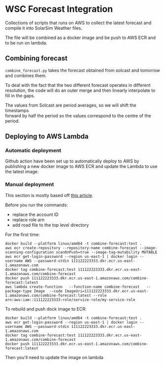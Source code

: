 # WSC Forecast Integration

Collections of scripts that runs on AWS to collect the latest forecast and 
compile it into SolarSim Weather files. 

The file will be combined as a docker image and be push to AWS ECR and to be 
run on lambda.
 
## Combining forecast
`combine_forecast.py` takes the forecast obtained from solcast and tomorrow and
combines them.

To deal with the fact that the two different forecast operates in different 
resolution, the code will do an outer merge and then linearly interpolate to 
fill in the gaps.

The values from Solcast are period averages, so we will shift the timestamps \
forward by half the period so the values correspond to the centre of the period. 

## Deploying to AWS Lambda
### Automatic deployment
Github action have been set up to automatically deploy to AWS by publishing a
new docker image to AWS ECR and update the Lambda to use the latest image.

### Manual deployment
This section is mostly based off [this article](https://docs.aws.amazon.com/lambda/latest/dg/python-image.html#python-image-instructions).

Before you run the commands:
* replace the account ID
* replace role arn 
* add road file to the top level directory 

For the first time:
```shell
docker build --platform linux/amd64 -t combine-forecast:test .
aws ecr create-repository --repository-name combine-forecast --image-scanning-configuration scanOnPush=true --image-tag-mutability MUTABLE
aws ecr get-login-password --region us-east-1 | docker login --username AWS --password-stdin 111122223333.dkr.ecr.us-east-1.amazonaws.com
docker tag combine-forecast:test 111122223333.dkr.ecr.us-east-1.amazonaws.com/combine-forecast
docker push 111122223333.dkr.ecr.us-east-1.amazonaws.com/combine-forecast:latest
aws lambda create-function   --function-name combine-forecast   --package-type Image  --code ImageUri=111122223333.dkr.ecr.us-east-1.amazonaws.com/combine-forecast:latest --role arn:aws:iam::111122223333:role/service-role/my-service-role
```

To rebuild and push dock image to ECR: 
```shell
docker build --platform linux/amd64 -t combine-forecast:test .
aws ecr get-login-password --region us-east-1 | docker login --username AWS --password-stdin 111122223333.dkr.ecr.us-east-1.amazonaws.com
docker tag combine-forecast:test 111122223333.dkr.ecr.us-east-1.amazonaws.com/combine-forecast
docker push 111122223333.dkr.ecr.us-east-1.amazonaws.com/combine-forecast:latest
```
Then you'll need to update the image on lambda
